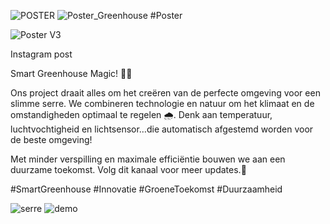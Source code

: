 ![POSTER](https://github.com/user-attachments/assets/7bd776ab-65aa-49a4-9189-553abdd3c387)
![Poster_Greenhouse](https://github.com/user-attachments/assets/de889dc3-7b60-4f10-858e-e27d7f468a81)
#Poster

![Poster V3](https://github.com/user-attachments/assets/34eaa290-13ab-4389-9311-ffae79a41bab)

Instagram post

Smart Greenhouse Magic! 🌿💧


Ons project draait alles om het creëren van de perfecte omgeving voor een slimme serre. 
We combineren technologie en natuur om het klimaat en de omstandigheden optimaal te regelen 🌧️.
Denk aan temperatuur, luchtvochtigheid en lichtsensor…die automatisch afgestemd worden voor de beste omgeving!

Met minder verspilling en maximale efficiëntie bouwen we aan een duurzame toekomst. Volg dit kanaal voor meer updates.🌳


#SmartGreenhouse #Innovatie #GroeneToekomst #Duurzaamheid

![serre](https://github.com/user-attachments/assets/834e5758-c5ba-4658-806d-58f31af82722)
![demo](https://github.com/user-attachments/assets/c9db2914-5988-4a5d-a7b7-4690ed1cc75e)
